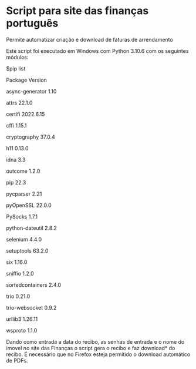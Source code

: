 # Script para site das finanças português
Permite automatizar criação e download de faturas de arrendamento

Este script foi executado em Windows com Python 3.10.6 com os seguintes módulos:

$pip  list

Package          Version

async-generator  1.10

attrs            22.1.0

certifi          2022.6.15

cffi             1.15.1

cryptography     37.0.4

h11              0.13.0

idna             3.3

outcome          1.2.0

pip              22.3

pycparser        2.21

pyOpenSSL        22.0.0

PySocks          1.7.1

python-dateutil  2.8.2

selenium         4.4.0

setuptools       63.2.0

six              1.16.0

sniffio          1.2.0

sortedcontainers 2.4.0

trio             0.21.0

trio-websocket   0.9.2

urllib3          1.26.11

wsproto          1.1.0

Dando como entrada a data do recibo, as senhas de entrada e o nome do imovel no site das Finanças o script gera o recibo e faz download* do recibo.
É necessário que no Firefox esteja permitido o download automático de PDFs.
